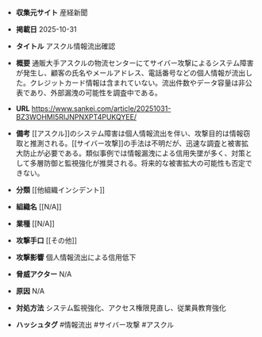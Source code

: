 - **収集元サイト**
産経新聞

- **掲載日**
2025-10-31

- **タイトル**
アスクル情報流出確認

- **概要**
通販大手アスクルの物流センターにてサイバー攻撃によるシステム障害が発生し、顧客の氏名やメールアドレス、電話番号などの個人情報が流出した。クレジットカード情報は含まれていない。流出件数やデータ容量は非公表であり、外部漏洩の可能性を調査中である。

- **URL**
https://www.sankei.com/article/20251031-BZ3WOHMI5RIJNPNXPT4PUKQYEE/

- **備考**
[[アスクル]]のシステム障害は個人情報流出を伴い、攻撃目的は情報窃取と推測される。[[サイバー攻撃]]の手法は不明だが、迅速な調査と被害拡大防止が必要である。類似事例では情報漏洩による信用失墜が多く、対策として多層防御と監視強化が推奨される。将来的な被害拡大の可能性も否定できない。

- **分類**
[[他組織インシデント]]

- **組織名**
[[N/A]]

- **業種**
[[N/A]]

- **攻撃手口**
[[その他]]

- **攻撃影響**
個人情報流出による信用低下

- **脅威アクター**
N/A

- **原因**
N/A

- **対処方法**
システム監視強化、アクセス権限見直し、従業員教育強化

- **ハッシュタグ**
#情報流出 #サイバー攻撃 #アスクル
